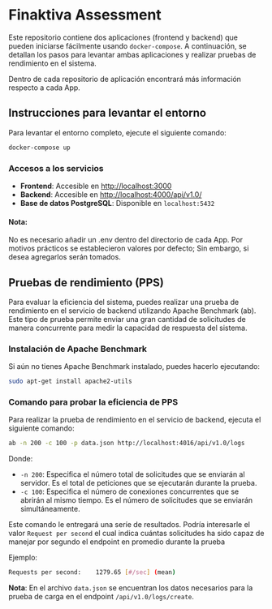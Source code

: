
# Finaktiva Assessment

Este repositorio contiene dos aplicaciones (frontend y backend) que pueden iniciarse fácilmente usando `docker-compose`. A continuación, se detallan los pasos para levantar ambas aplicaciones y realizar pruebas de rendimiento en el sistema.

Dentro de cada repositorio de aplicación encontrará más información respecto a cada App.

## Instrucciones para levantar el entorno

Para levantar el entorno completo, ejecute el siguiente comando:

```bash
docker-compose up
```

### Accesos a los servicios

- **Frontend**: Accesible en [http://localhost:3000](http://localhost:3000)
- **Backend**: Accesible en [http://localhost:4000/api/v1.0/](http://localhost:4000/api/v1.0/)
- **Base de datos PostgreSQL**: Disponible en `localhost:5432`

#### Nota:

No es necesario añadir un .env dentro del directorio de cada App. Por motivos prácticos se establecieron valores por defecto; Sin embargo, si desea agregarlos serán tomados.

## Pruebas de rendimiento (PPS)

Para evaluar la eficiencia del sistema, puedes realizar una prueba de rendimiento en el servicio de backend utilizando Apache Benchmark (ab). Este tipo de prueba permite enviar una gran cantidad de solicitudes de manera concurrente para medir la capacidad de respuesta del sistema.

### Instalación de Apache Benchmark

Si aún no tienes Apache Benchmark instalado, puedes hacerlo ejecutando:

```bash
sudo apt-get install apache2-utils
```

### Comando para probar la eficiencia de PPS

Para realizar la prueba de rendimiento en el servicio de backend, ejecuta el siguiente comando:

```bash
ab -n 200 -c 100 -p data.json http://localhost:4016/api/v1.0/logs
```

Donde:
- `-n 200`: Especifica el número total de solicitudes que se enviarán al servidor. Es el total de peticiones que se ejecutarán durante la prueba.
- `-c 100`: Especifica el número de conexiones concurrentes que se abrirán al mismo tiempo. Es el número de solicitudes que se enviarán simultáneamente.

Este comando le entregará una seríe de resultados. Podría interesarle el valor `Request per second` el cual indica cuántas solicitudes ha sido capaz de manejar por segundo el endpoint en promedio durante la prueba

Ejemplo:
```bash
Requests per second:    1279.65 [#/sec] (mean)
```

**Nota**: En el archivo `data.json` se encuentran los datos necesarios para la prueba de carga en el endpoint `/api/v1.0/logs/create`.